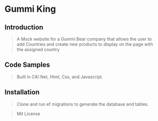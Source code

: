 # Gummi King

## Introduction

> A Mock website for a Gummi Bear company that allows the user to add Countries and create new products to display on the page with the assigned country

## Code Samples

> Built in C#/.Net, Html, Css, and Javascript.

## Installation

> Clone and run ef migrations to generate the database and tables.

>Mit License